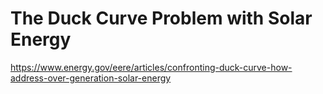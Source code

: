 # The Duck Curve Problem with Solar Energy

https://www.energy.gov/eere/articles/confronting-duck-curve-how-address-over-generation-solar-energy
